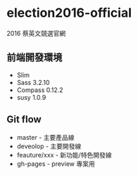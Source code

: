# election2016-official
2016 蔡英文競選官網

## 前端開發環境
- Slim
- Sass 3.2.10
- Compass 0.12.2
- susy 1.0.9

## Git flow
- master - 主要產品線
- deveolop - 主要開發線
- feauture/xxx - 新功能/特色開發線
- gh-pages - preview 專案用
